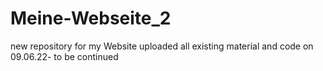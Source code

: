 # Meine-Webseite_2
new repository for my Website
uploaded all existing material and code on 09.06.22- to be continued

